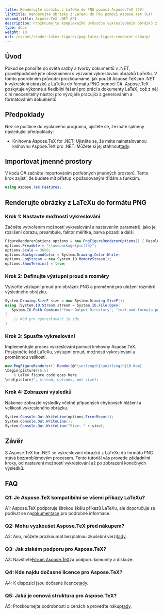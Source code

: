 ```yaml
---
title: Renderujte obrázky z LaTeXu do PNG pomocí Aspose.TeX (C#)
linktitle: Renderujte obrázky z LaTeXu do PNG pomocí Aspose.TeX (C#)
second_title: Aspose.TeX .NET API
description: Prozkoumejte komplexního průvodce vykreslováním obrázků z LaTeXu do PNG pomocí Aspose.TeX v C#. Naučte se krok za krokem s příklady kódu.
type: docs
weight: 10
url: /cs/net/render-latex-figures/png-latex-figure-renderer-csharp/
---
```

## Úvod

Pokud se ponoříte do světa sazby a tvorby dokumentů v .NET, pravděpodobně jste obeznámeni s výzvami vykreslování obrázků LaTeXu. V tomto podrobném průvodci prozkoumáme, jak použít Aspose.TeX pro .NET k vykreslení obrázků z LaTeXu do formátu PNG pomocí C#. Aspose.TeX poskytuje výkonné a flexibilní řešení pro práci s dokumenty LaTeX, což z něj činí neocenitelný nástroj pro vývojáře pracující s generováním a formátováním dokumentů.

## Předpoklady

Než se pustíme do výukového programu, ujistěte se, že máte splněny následující předpoklady:

-  Knihovna Aspose.TeX for .NET: Ujistěte se, že máte nainstalovanou knihovnu Aspose.TeX pro .NET. Můžete si jej stáhnout[tady](https://releases.aspose.com/tex/net/).

## Importovat jmenné prostory

V kódu C# začněte importováním potřebných jmenných prostorů. Tento krok zajistí, že budete mít přístup k požadovaným třídám a funkcím.

```csharp
using Aspose.TeX.Features;
```

## Renderujte obrázky z LaTeXu do formátu PNG

### Krok 1: Nastavte možnosti vykreslování

Začněte vytvořením možností vykreslování a nastavením parametrů, jako je rozlišení obrazu, preambule, faktor měřítka, barva pozadí a další.

```csharp
FigureRendererOptions options = new PngFigureRendererOptions() { Resolution = 150 };
options.Preamble = "\\usepackage{pict2e}";
options.Scale = 3000;
options.BackgroundColor = System.Drawing.Color.White;
options.LogStream = new System.IO.MemoryStream();
options.ShowTerminal = true;
```

### Krok 2: Definujte výstupní proud a rozměry

Vytvořte výstupní proud pro obrázek PNG a proměnné pro uložení rozměrů výsledného obrázku.

```csharp
System.Drawing.SizeF size = new System.Drawing.SizeF();
using (System.IO.Stream stream = System.IO.File.Open(
   System.IO.Path.Combine("Your Output Directory", "text-and-formula.png"), System.IO.FileMode.Create))
{
    // Kód pro vykreslování je zde
}
```

### Krok 3: Spusťte vykreslování

Implementujte proces vykreslování pomocí knihovny Aspose.TeX. Poskytněte kód LaTeXu, výstupní proud, možnosti vykreslování a proměnnou velikosti.

```csharp
new PngFigureRenderer().Render(@"\setlength{\unitlength}{0.8cm}
\begin{picture}(6,5)
    % LaTeX figure code goes here
\end{picture}", stream, options, out size);
```

### Krok 4: Zobrazení výsledků

Nakonec zobrazte výsledky včetně případných chybových hlášení a velikosti vykresleného obrázku.

```csharp
System.Console.Out.WriteLine(options.ErrorReport);
System.Console.Out.WriteLine();
System.Console.Out.WriteLine("Size: " + size);
```

## Závěr

S Aspose.TeX for .NET se vykreslování obrázků z LaTeXu do formátu PNG stává bezproblémovým procesem. Tento tutoriál vás provede základními kroky, od nastavení možností vykreslování až po zobrazení konečných výsledků.

## FAQ

### Q1: Je Aspose.TeX kompatibilní se všemi příkazy LaTeXu?

 A1: Aspose.TeX podporuje širokou škálu příkazů LaTeXu, ale doporučuje se podívat se na[dokumentace](https://reference.aspose.com/tex/net/) pro podrobné informace.

### Q2: Mohu vyzkoušet Aspose.TeX před nákupem?

 A2: Ano, můžete prozkoumat bezplatnou zkušební verzi[tady](https://releases.aspose.com/).

### Q3: Jak získám podporu pro Aspose.TeX?

 A3: Navštivte[Fórum Aspose.TeX](https://forum.aspose.com/c/tex/47)za podporu komunity a diskuze.

### Q4: Kde najdu dočasné licence pro Aspose.TeX?

 A4: K dispozici jsou dočasné licence[tady](https://purchase.aspose.com/temporary-license/).

### Q5: Jaká je cenová struktura pro Aspose.TeX?

A5: Prozkoumejte podrobnosti o cenách a proveďte nákup[tady](https://purchase.aspose.com/buy).